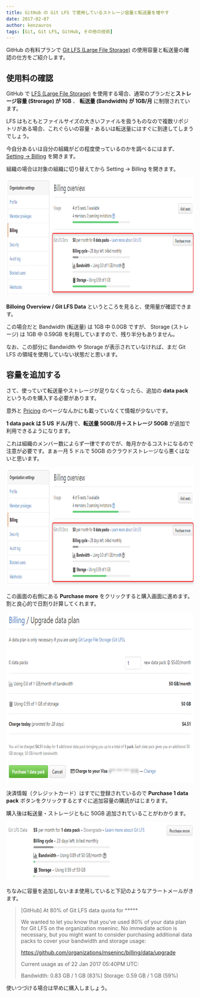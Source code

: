 ```yaml
---
title: GitHub の Git LFS で使用しているストレージ容量と転送量を増やす
date: 2017-02-07
author: kenzauros
tags: [Git, Git LFS, GitHub, その他の技術]
---
```


GitHub の有料プランで [Git LFS (Large File Storage)](https://git-lfs.github.com/) の使用容量と転送量の確認の仕方をご紹介します。

## 使用料の確認

GitHub で [LFS (Large File Storage)](https://git-lfs.github.com/) を使用する場合、通常のプランだと**ストレージ容量 (Strorage) が 1GB** 、 **転送量 (Bandwidth) が 1GB/月** に制限されています。

LFS はもともとファイルサイズの大きいファイルを扱うものなので複数リポジトリがある場合、これぐらいの容量・あるいは転送量にはすぐに到達してしまうでしょう。

今自分あるいは自分の組織がどの程度使っているのかを調べるにはまず、 [Setting → Billing](https://github.com/settings/billing) を開きます。 

組織の場合は対象の組織に切り替えてから Setting → Billing を開きます。

<a href="images/how-to-increase-git-lfs-data-capacity-1.png"><img src="images/how-to-increase-git-lfs-data-capacity-1.png" alt="" width="994" height="318" class="aligncenter size-full wp-image-3598" /></a>

**Billoing Overview / Git LFS Data** というところを見ると、使用量が確認できます。

この場合だと Bandwidth (転送量) は 1GB 中 0.0GB ですが、 Storage (ストレージ) は 1GB 中 0.59GB を利用していますので、残り半分もありません。

なお、この部分に Bandwidth や Storage が表示されていなければ、まだ Git LFS の領域を使用していない状態だと思います。

## 容量を追加する

さて、使っていて転送量やストレージが足りなくなったら、追加の **data pack** というものを購入する必要があります。

意外と [Pricing](https://github.com/pricing) のページなんかにも載っていなくて情報が少ないです。

**1 data pack は 5 US ドル/月**で、**転送量 50GB/月＋ストレージ 50GB** が追加で利用できるようになります。

これは組織のメンバー数によらず一律ですのでが、毎月かかるコストになるので注意が必要です。まぁ一月 5 ドルで 50GB のクラウドストレージなら悪くはないと思います。

<a href="images/how-to-increase-git-lfs-data-capacity-1.png"><img src="images/how-to-increase-git-lfs-data-capacity-1.png" alt="" width="994" height="318" class="aligncenter size-full wp-image-3598" /></a>

この画面の右側にある **Purchase more** をクリックすると購入画面に進めます。割と良心的で日割り計算してくれます。

<a href="images/how-to-increase-git-lfs-data-capacity-2.png"><img src="images/how-to-increase-git-lfs-data-capacity-2.png" alt="" width="757" height="457" class="aligncenter size-full wp-image-3600" /></a>

決済情報（クレジットカード）はすでに登録されているので **Purchase 1 data pack** ボタンをクリックするとすぐに追加容量の購読がはじまります。

購入後は転送量・ストレージともに 50GB 追加されていることがわかります。

<a href="images/how-to-increase-git-lfs-data-capacity-3.png"><img src="images/how-to-increase-git-lfs-data-capacity-3.png" alt="" width="749" height="157" class="aligncenter size-full wp-image-3658" /></a>

ちなみに容量を追加しないまま使用していると下記のようなアラートメールがきます。

>[GitHub] At 80% of Git LFS data quota for *****
>
>We wanted to let you know that you’ve used 80% of your data plan for Git LFS on the organization mseninc. No immediate action is necessary, but you might want to consider purchasing additional data packs to cover your bandwidth and storage usage:
>
>  https://github.com/organizations/mseninc/billing/data/upgrade
>
>Current usage as of 22 Jan 2017 05:40PM UTC:
>
>  Bandwidth: 0.83 GB / 1 GB (83%)
>  Storage: 0.59 GB / 1 GB (59%)

使いつづける場合は早めに購入しましょう。